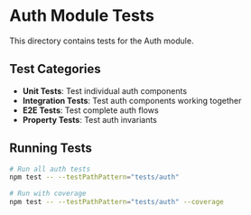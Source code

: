 # Auth Module Tests

This directory contains tests for the Auth module.

## Test Categories

- **Unit Tests**: Test individual auth components
- **Integration Tests**: Test auth components working together
- **E2E Tests**: Test complete auth flows
- **Property Tests**: Test auth invariants

## Running Tests

```bash
# Run all auth tests
npm test -- --testPathPattern="tests/auth"

# Run with coverage
npm test -- --testPathPattern="tests/auth" --coverage
```